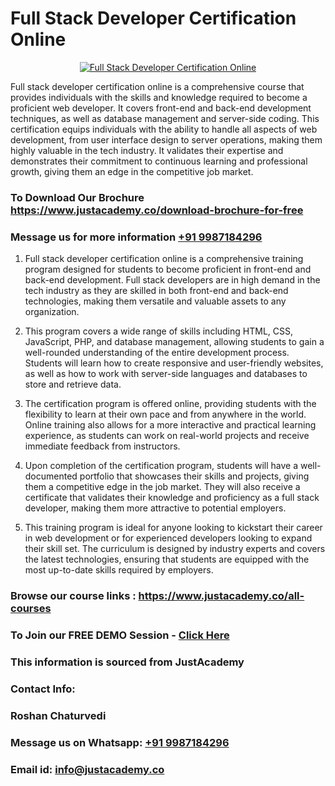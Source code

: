 # Full Stack Developer Certification Online

<p align="center">
  <a href="https://justacademy.co/program-detail/full-stack-web-development">
    <img src="https://justacademy.co/storage2/program_images/1704700371.webp" alt="Full Stack Developer Certification Online">
  </a>
</p>


Full stack developer certification online is a comprehensive course that provides individuals with the skills and knowledge required to become a proficient web developer. It covers front-end and back-end development techniques, as well as database management and server-side coding. This certification equips individuals with the ability to handle all aspects of web development, from user interface design to server operations, making them highly valuable in the tech industry. It validates their expertise and demonstrates their commitment to continuous learning and professional growth, giving them an edge in the competitive job market.
### To Download Our Brochure https://www.justacademy.co/download-brochure-for-free
### Message us for more information [+91 9987184296](https://api.whatsapp.com/send?phone=919987184296)
1) Full stack developer certification online is a comprehensive training program designed for students to become proficient in front-end and back-end development.
Full stack developers are in high demand in the tech industry as they are skilled in both front-end and back-end technologies, making them versatile and valuable assets to any organization.

2) This program covers a wide range of skills including HTML, CSS, JavaScript, PHP, and database management, allowing students to gain a well-rounded understanding of the entire development process.
Students will learn how to create responsive and user-friendly websites, as well as how to work with server-side languages and databases to store and retrieve data.

3) The certification program is offered online, providing students with the flexibility to learn at their own pace and from anywhere in the world.
Online training also allows for a more interactive and practical learning experience, as students can work on real-world projects and receive immediate feedback from instructors.

4) Upon completion of the certification program, students will have a well-documented portfolio that showcases their skills and projects, giving them a competitive edge in the job market.
They will also receive a certificate that validates their knowledge and proficiency as a full stack developer, making them more attractive to potential employers.

5) This training program is ideal for anyone looking to kickstart their career in web development or for experienced developers looking to expand their skill set.
The curriculum is designed by industry experts and covers the latest technologies, ensuring that students are equipped with the most up-to-date skills required by employers.

### Browse our course links : https://www.justacademy.co/all-courses 
### To Join our FREE DEMO Session - [Click Here](https://www.justacademy.co/register-for-course-demo)


### This information is sourced from JustAcademy
### Contact Info:
### Roshan Chaturvedi
### Message us on Whatsapp: [+91 9987184296](https://api.whatsapp.com/send?phone=919987184296)
### Email id: [info@justacademy.co](mailto:info@justacademy.co)
                    